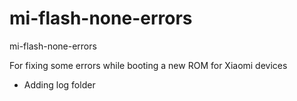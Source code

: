 # mi-flash-none-errors
mi-flash-none-errors

For fixing some errors while booting a new ROM for Xiaomi devices 
+ Adding log folder
  
